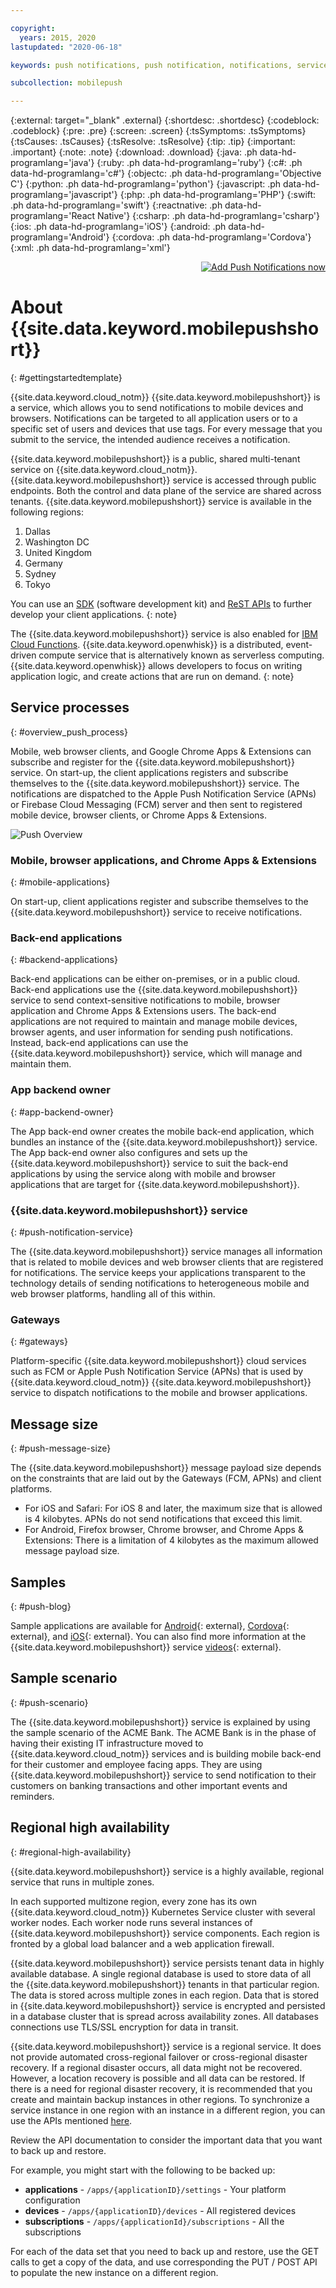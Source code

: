 ```yaml
---

copyright:
  years: 2015, 2020
lastupdated: "2020-06-18"

keywords: push notifications, push notification, notifications, service credentials, service processes, push message size, regional high availability

subcollection: mobilepush

---
```


{:external: target="_blank" .external}
{:shortdesc: .shortdesc}
{:codeblock: .codeblock}
{:pre: .pre}
{:screen: .screen}
{:tsSymptoms: .tsSymptoms}
{:tsCauses: .tsCauses}
{:tsResolve: .tsResolve}
{:tip: .tip}
{:important: .important}
{:note: .note}
{:download: .download}
{:java: .ph data-hd-programlang='java'}
{:ruby: .ph data-hd-programlang='ruby'}
{:c#: .ph data-hd-programlang='c#'}
{:objectc: .ph data-hd-programlang='Objective C'}
{:python: .ph data-hd-programlang='python'}
{:javascript: .ph data-hd-programlang='javascript'}
{:php: .ph data-hd-programlang='PHP'}
{:swift: .ph data-hd-programlang='swift'}
{:reactnative: .ph data-hd-programlang='React Native'}
{:csharp: .ph data-hd-programlang='csharp'}
{:ios: .ph data-hd-programlang='iOS'}
{:android: .ph data-hd-programlang='Android'}
{:cordova: .ph data-hd-programlang='Cordova'}
{:xml: .ph data-hd-programlang='xml'}

<p align="right"><a href="https://cloud.ibm.com/catalog/services/push-notifications"><img src="images/addpushnow.jpg" alt="Add Push Notifications now"/></a>
</p>

# About {{site.data.keyword.mobilepushshort}} 
{: #gettingstartedtemplate}

{{site.data.keyword.cloud_notm}} {{site.data.keyword.mobilepushshort}} is a service, which allows you to send notifications to mobile devices and browsers. Notifications can be targeted to all application users or to a specific set of users and devices that use tags. For every message that you submit to the service, the intended audience receives a notification.

{{site.data.keyword.mobilepushshort}} is a public, shared multi-tenant service on {{site.data.keyword.cloud_notm}}. {{site.data.keyword.mobilepushshort}} service is accessed through public endpoints. Both the control and data plane of the service are shared across tenants. {{site.data.keyword.mobilepushshort}} service is available in the following regions: 
1. Dallas 
1. Washington DC
1. United Kingdom
1. Germany
1. Sydney
1. Tokyo

You can use an [SDK](/docs/mobilepush?topic=mobilepush-install-sdk) (software development kit) and [ReST APIs](/docs/mobilepush?topic=mobilepush-apis-for-push-notifications) to further develop your client applications.
{: note}

The {{site.data.keyword.mobilepushshort}} service is also enabled for [IBM Cloud Functions](https://cloud.ibm.com/docs/openwhisk?topic=openwhisk-getting-started). {{site.data.keyword.openwhisk}} is a distributed, event-driven compute service that is alternatively known as serverless computing. {{site.data.keyword.openwhisk}} allows developers to focus on writing application logic, and create actions that are run on demand.
{: note}

## Service processes
{: #overview_push_process}

Mobile, web browser clients, and Google Chrome Apps & Extensions can subscribe and register for the {{site.data.keyword.mobilepushshort}} service. On start-up, the client applications registers and subscribe themselves to the {{site.data.keyword.mobilepushshort}} service. The notifications are dispatched to the Apple Push Notification Service (APNs) or Firebase Cloud Messaging (FCM) server and then sent to registered mobile device, browser clients, or Chrome Apps & Extensions.

![Push Overview](images/overview.jpg "Service processes flow for backend apps configuration and sending notifications through the Push notifications service")

### Mobile, browser applications, and Chrome Apps & Extensions
{: #mobile-applications}

On start-up, client applications register and subscribe themselves to the {{site.data.keyword.mobilepushshort}} service to receive notifications.

### Back-end applications
{: #backend-applications}

Back-end applications can be either on-premises, or in a public cloud. Back-end applications use the {{site.data.keyword.mobilepushshort}} service to send context-sensitive notifications to mobile, browser application and Chrome Apps & Extensions users. The back-end applications are not required to maintain and manage mobile devices, browser agents, and user information for sending push notifications. Instead, back-end applications can use the {{site.data.keyword.mobilepushshort}} service, which will manage and maintain them.

### App backend owner
{: #app-backend-owner}

The App back-end owner creates the mobile back-end application, which bundles an instance of the {{site.data.keyword.mobilepushshort}} service. The App back-end owner also configures and sets up the {{site.data.keyword.mobilepushshort}} service to suit the back-end applications by using the service along with mobile and browser applications that are target for {{site.data.keyword.mobilepushshort}}.

### {{site.data.keyword.mobilepushshort}} service
{: #push-notification-service}

The {{site.data.keyword.mobilepushshort}} service manages all information that is related to mobile devices and web browser clients that are registered for notifications. The service keeps your applications transparent to the technology details of sending notifications to heterogeneous mobile and web browser platforms, handling all of this within.

### Gateways
{: #gateways}

Platform-specific {{site.data.keyword.mobilepushshort}} cloud services such as FCM or Apple Push Notification Service (APNs) that is used by {{site.data.keyword.cloud_notm}} {{site.data.keyword.mobilepushshort}} service to dispatch notifications to the mobile and browser applications.

## Message size
{: #push-message-size}

The {{site.data.keyword.mobilepushshort}} message payload size depends on the constraints that are laid out by the Gateways (FCM, APNs) and client platforms. 

- For iOS and Safari: For iOS 8 and later, the maximum size that is allowed is 4 kilobytes. APNs do not send notifications that exceed this limit.
- For Android, Firefox browser, Chrome browser, and Chrome Apps & Extensions: There is a limitation of 4 kilobytes as the maximum allowed message payload size.

## Samples
{: #push-blog}

Sample applications are available for [Android](https://github.com/ibm-bluemix-mobile-services/bms-samples-android-hellopush/){: external}, [Cordova](https://github.com/ibm-bluemix-mobile-services/bms-samples-cordova-hellopush){: external}, and [iOS](https://github.com/ibm-bluemix-mobile-services/bms-samples-swift-hellopush){: external}.
You can also find more information at the {{site.data.keyword.mobilepushshort}} service [videos](https://www.youtube.com/watch?v=1wO30GfiLaI&list=PLzJUGEaRNMfvX7-J6gqczEanWBPiOjEmA){: external}.  

## Sample scenario 
{: #push-scenario}

The {{site.data.keyword.mobilepushshort}} service is explained by using the sample scenario of the ACME Bank. The ACME Bank is in the phase of having their existing IT infrastructure moved to {{site.data.keyword.cloud_notm}} services and is building mobile back-end for their customer and employee facing apps. They are using {{site.data.keyword.mobilepushshort}} service to send notification to their customers on banking transactions and other important events and reminders.

## Regional high availability
{: #regional-high-availability}

{{site.data.keyword.mobilepushshort}} service is a highly available, regional service that runs in multiple zones.

In each supported multizone region, every zone has its own {{site.data.keyword.cloud_notm}} Kubernetes Service cluster with several worker nodes. Each worker node runs several instances of {{site.data.keyword.mobilepushshort}} service components. Each region is fronted by a global load balancer and a web application firewall.

{{site.data.keyword.mobilepushshort}} service persists tenant data in highly available database. A single regional database is used to store data of all the {{site.data.keyword.mobilepushshort}} tenants in that particular region. The data is stored across multiple zones in each region. Data that is stored in {{site.data.keyword.mobilepushshort}} service is encrypted and persisted in a database cluster that is spread across availability zones. All databases connections use TLS/SSL encryption for data in transit. 

{{site.data.keyword.mobilepushshort}} service is a regional service. It does not provide automated cross-regional failover or cross-regional disaster recovery. If a regional disaster occurs, all data might not be recovered. However, a location recovery is possible and all data can be restored. If there is a need for regional disaster recovery, it is recommended that you create and maintain backup instances in other regions. To synchronize a service instance in one region with an instance in a different region, you can use the APIs mentioned [here](https://us-south.imfpush.cloud.ibm.com/imfpush/).

Review the API documentation to consider the important data that you want to back up and restore.

For example, you might start with the following to be backed up:
- **applications** - `/apps/{applicationID}/settings` - Your platform configuration
- **devices** - `/apps/{applicationID}/devices` - All registered devices
- **subscriptions** - `/apps/{applicationId}/subscriptions` - All the subscriptions

For each of the data set that you need to back up and restore, use the GET calls to get a copy of the data, and use corresponding the PUT / POST API to populate the new instance on a different region.
